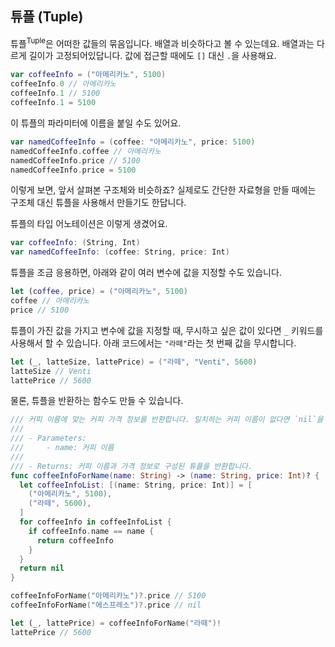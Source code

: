 ## 튜플 (Tuple)

튜플<sup>Tuple</sup>은 어떠한 값들의 묶음입니다. 배열과 비슷하다고 볼 수 있는데요. 배열과는 다르게 길이가 고정되어있답니다. 값에 접근할 때에도 `[]` 대신 `.`을 사용해요.

```swift
var coffeeInfo = ("아메리카노", 5100)
coffeeInfo.0 // 아메리카노
coffeeInfo.1 // 5100
coffeeInfo.1 = 5100
```

이 튜플의 파라미터에 이름을 붙일 수도 있어요.

```swift
var namedCoffeeInfo = (coffee: "아메리카노", price: 5100)
namedCoffeeInfo.coffee // 아메리카노
namedCoffeeInfo.price // 5100
namedCoffeeInfo.price = 5100
```

이렇게 보면, 앞서 살펴본 구조체와 비슷하죠? 실제로도 간단한 자료형을 만들 때에는 구조체 대신 튜플을 사용해서 만들기도 한답니다.

튜플의 타입 어노테이션은 이렇게 생겼어요.

```swift
var coffeeInfo: (String, Int)
var namedCoffeeInfo: (coffee: String, price: Int)
```

튜플을 조금 응용하면, 아래와 같이 여러 변수에 값을 지정할 수도 있습니다.

```swift
let (coffee, price) = ("아메리카노", 5100)
coffee // 아메리카노
price // 5100
```

튜플이 가진 값을 가지고 변수에 값을 지정할 때, 무시하고 싶은 값이 있다면 `_` 키워드를 사용해서 할 수 있습니다. 아래 코드에서는 `"라떼"`라는 첫 번째 값을 무시합니다.

```swift
let (_, latteSize, lattePrice) = ("라떼", "Venti", 5600)
latteSize // Venti
lattePrice // 5600
```

물론, 튜플을 반환하는 함수도 만들 수 있습니다.

```swift
/// 커피 이름에 맞는 커피 가격 정보를 반환합니다. 일치하는 커피 이름이 없다면 `nil`을 반환합니다.
///
/// - Parameters:
///     - name: 커피 이름
///
/// - Returns: 커피 이름과 가격 정보로 구성된 튜플을 반환합니다.
func coffeeInfoForName(name: String) -> (name: String, price: Int)? {
  let coffeeInfoList: [(name: String, price: Int)] = [
    ("아메리카노", 5100),
    ("라떼", 5600),
  ]
  for coffeeInfo in coffeeInfoList {
    if coffeeInfo.name == name {
      return coffeeInfo
    }
  }
  return nil
}

coffeeInfoForName("아메리카노")?.price // 5100
coffeeInfoForName("에스프레소")?.price // nil

let (_, lattePrice) = coffeeInfoForName("라떼")!
lattePrice // 5600
```
